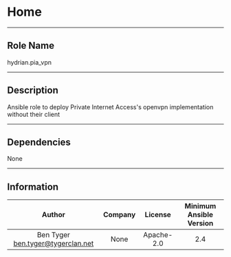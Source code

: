 



# Home
  
---
## Role Name
  
hydrian.pia_vpn  
  
---
## Description
  
Ansible role to deploy Private Internet Access's openvpn implementation without their client  
  
---
## Dependencies
  
None  
  
---
## Information
  

|Author|Company|License|Minimum Ansible Version|
| :---: | :---: | :---: | :---: |
|Ben Tyger <ben.tyger@tygerclan.net>|None|Apache-2.0|2.4|
